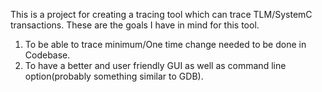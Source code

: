 This is a project for creating a tracing tool which can trace TLM/SystemC transactions.
These are the goals I have in mind for this tool.
1. To be able to trace minimum/One time change needed to be done in Codebase.
2. To have a better and user friendly GUI as well as command line option(probably something similar to GDB).
   
